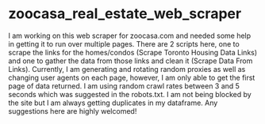 # zoocasa_real_estate_web_scraper
I am working on this web scraper for zoocasa.com and needed some help in getting it to run over multiple pages. There are 2 scripts here, one to scrape the links for the homes/condos (Scrape Toronto Housing Data Links) and one to gather the data from those links and clean it (Scrape Data From Links). Currently, I am generating and rotating random proxies as well as changing user agents on each page, however, I am only able to get the first page of data returned. I am using random crawl rates between 3 and 5 seconds which was suggested in the robots.txt. I am not being blocked by the site but I am always getting duplicates in my dataframe. Any suggestions here are highly welcomed!
